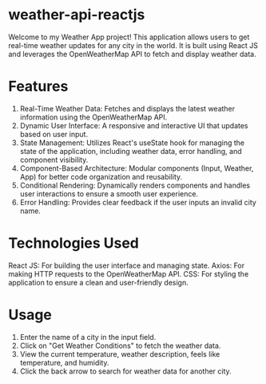 # weather-api-reactjs

Welcome to my Weather App project! This application allows users to get real-time weather updates for any city in the world. It is built using React JS and leverages the OpenWeatherMap API to fetch and display weather data.

# Features
1) Real-Time Weather Data: Fetches and displays the latest weather information using the OpenWeatherMap API.
2) Dynamic User Interface: A responsive and interactive UI that updates based on user input.
3) State Management: Utilizes React's useState hook for managing the state of the application, including weather data, error handling, and component visibility.
4) Component-Based Architecture: Modular components (Input, Weather, App) for better code organization and reusability.
5) Conditional Rendering: Dynamically renders components and handles user interactions to ensure a smooth user experience.
6) Error Handling: Provides clear feedback if the user inputs an invalid city name.
# Technologies Used
React JS: For building the user interface and managing state.
Axios: For making HTTP requests to the OpenWeatherMap API.
CSS: For styling the application to ensure a clean and user-friendly design.
# Usage
1) Enter the name of a city in the input field.
2) Click on "Get Weather Conditions" to fetch the weather data.
3) View the current temperature, weather description, feels like temperature, and humidity.
4) Click the back arrow to search for weather data for another city.
